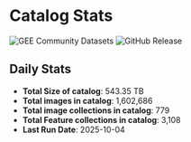 # Catalog Stats

![GEE Community Datasets](https://img.shields.io/endpoint?url=https://gist.githubusercontent.com/samapriya/34bc0c1280d475d3a69e3b60a706226e/raw/community.json)
![GitHub Release](https://img.shields.io/github/v/release/samapriya/awesome-gee-community-datasets)

## Daily Stats

<!-- START_MARKER -->
* **Total Size of catalog**: 543.35 TB
* **Total images in catalog**: 1,602,686
* **Total image collections in catalog**: 779
* **Total Feature collections in catalog**: 3,108
* **Last Run Date**: 2025-10-04
<!-- END_MARKER -->
